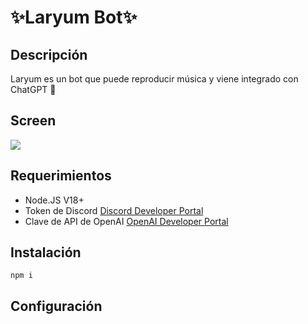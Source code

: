 # ✨Laryum Bot✨


## Descripción
Laryum es un bot que puede reproducir música y viene integrado con ChatGPT 🤖
## Screen
![](https://drive.google.com/file/d/1yyvLZWcl6KwAtC4Elu7D7M_lii-QeHB3/view?usp=share_link)

## Requerimientos
- Node.JS V18+
- Token de Discord [Discord Developer Portal](https://discord.com/developers/applications)
- Clave de API de OpenAI [OpenAI Developer Portal](https://platform.openai.com/account/api-keys)
## Instalación
```
npm i
```
## Configuración

